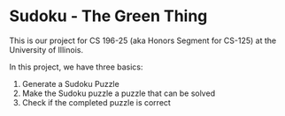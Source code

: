 Sudoku - The Green Thing
===

This is our project for CS 196-25 (aka Honors Segment for CS-125) at the University of Illinois.

In this project, we have three basics:
1) Generate a Sudoku Puzzle
2) Make the Sudoku puzzle a puzzle that can be solved
3) Check if the completed puzzle is correct

